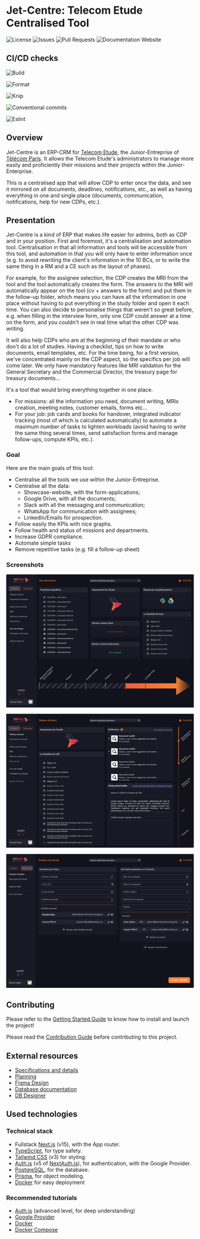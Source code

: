 # Jet-Centre: Telecom Etude Centralised Tool

![License](https://img.shields.io/github/license/telecom-etude/jet-centre)
![Issues](https://img.shields.io/github/issues/telecom-etude/jet-centre)
![Pull Requests](https://img.shields.io/github/issues-pr/telecom-etude/jet-centre)
![Documentation Website](https://img.shields.io/website?url=https%3A%2F%2Ftelecom-etude.github.io%2Fjet-centre)

## CI/CD checks

![Build](https://github.com/telecom-etude/jet-centre/actions/workflows/build.yml/badge.svg)

![Format](https://github.com/telecom-etude/jet-centre/actions/workflows/fmt.yml/badge.svg)

![Knip](https://github.com/telecom-etude/jet-centre/actions/workflows/knip.yml/badge.svg)

![Conventional commits](https://github.com/telecom-etude/jet-centre/actions/workflows/commits.yml/badge.svg)

![Eslint](https://github.com/telecom-etude/jet-centre/actions/workflows/eslint.yml/badge.svg)

## Overview

Jet-Centre is an ERP-CRM for [Telecom Etude](https://telecom-etude.fr), the Junior-Entreprise of [Télécom Paris](https://telecom-paris.fr).
It allows the Telecom Etude's administrators to manage more easily and proficiently their missions and their projects within the Junior-Enterprise.

This is a centralised app that will allow CDP to enter once the data, and see it mirrored on all documents, deadlines, notifications, etc., as well as having everything in one and single place (documents, communication, notifications, help for new CDPs, etc.).

## Presentation

Jet-Centre is a kind of ERP that makes life easier for admins, both as CDP and in your position. First and foremost, it's a centralisation and automation tool. Centralisation in that all information and tools will be accessible from this tool, and automation in that you will only have to enter information once (e.g. to avoid rewriting the client's information in the 10 BCs, or to write the same thing in a RM and a CE such as the layout of phases).

For example, for the assignee selection, the CDP creates the MRI from the tool and the tool automatically creates the form. The answers to the MRI will automatically appear on the tool (cv + answers to the form) and put them in the follow-up folder, which means you can have all the information in one place without having to put everything in the study folder and open it each time. You can also decide to personalise things that weren't so great before, e.g. when filling in the interview form, only one CDP could answer at a time on the form, and you couldn't see in real time what the other CDP was writing.

It will also help CDPs who are at the beginning of their mandate or who don't do a lot of studies. Having a checklist, tips on how to write documents, email templates, etc. For the time being, for a first version, we've concentrated mainly on the CDP aspect, so the specifics per job will come later. We only have mandatory features like MRI validation for the General Secretary and the Commercial Director, the treasury page for treasury documents...

It's a tool that would bring everything together in one place.

- For missions: all the information you need, document writing, MRIs creation, meeting notes, customer emails, forms etc...
- For your job: job cards and books for handover, integrated indicator tracking (most of which is calculated automatically) to automate a maximum number of tasks to lighten workloads (avoid having to write the same thing several times, send satisfaction forms and manage follow-ups, compute KPIs, etc.).

### Goal

Here are the main goals of this tool:

- Centralise all the tools we use within the Junior-Entreprise.
- Centralise all the data:
    - Showcase-website, with the form-applications;
    - Google Drive, with all the documents;
    - Slack with all the messaging and communication;
    - WhatsApp for communication with assignees;
    - LinkedIn/Emails for prospection.
- Follow easily the KPIs with nice graphs.
- Follow health and status of missions and departments.
- Increase GDPR compliance.
- Automate simple tasks
- Remove repetitive tasks (e.g. fill a follow-up sheet)

### Screenshots

![Mission follow](/docs/images/mission-follow.png)

![Dashboard](/docs/images/dashboard.png)

![Create mission](/docs/images/create.png)

## Contributing

Please refer to the [Getting Started Guide](/docs/GETTING_STARTED.md) to know how to install and launch the project!

Please read the [Contribution Guide](/docs/CONTRIBUTING.md) before contributing to this project.

## External resources

- [Specifications and details](https://docs.google.com/document/d/1CzvHDF7RaJH02KWRsCnQcQE092i8NNxbOPfbOsbXEHg/edit?usp=sharing)
- [Planning](https://github.com/Telecom-Etude/jet-centre/milestones)
- [Figma Design](https://www.figma.com/design/3MOoUXn1fM81b36aXTMpKJ/Telecom-Etude-Centralized-Tool?node-id=0-1&t=yhJvmaIEMpC5kIlt-1)
- [Database documentation](https://telecom-etude.github.io/jet-centre)
- [DB Designer](https://dbdesigner.page.link/URRwLbFdp8r9qiiF6)

## Used technologies

### Technical stack

- Fullstack [Next.js](https://nextjs.org/) (v15), with the App router.
- [TypeScript](https://www.typescriptlang.org/), for type safety.
- [Tailwind CSS](https://tailwindcss.com/) (v3) for styling.
- [Auth.js](https://authjs.dev/) (v5 of [NextAuth.js](https://next-auth.js.org/)), for authentication, with the Google Provider.
- [PostgreSQL](https://www.postgresql.org/), for the database.
- [Prisma](https://www.prisma.io/), for object modeling.
- [Docker](https://www.docker.com/) for easy deployment

### Recommended tutorials

- [Auth.js](https://www.youtube.com/watch?v=1MTyCvS05V4) (advanced level, for deep understanding)
- [Google Provider](https://www.youtube.com/watch?v=Rs8018RO5YQ)
- [Docker](https://youtu.be/pg19Z8LL06w)
- [Docker Compose](https://youtu.be/SXwC9fSwct8)
